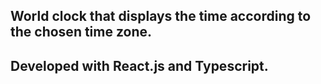 ## World clock that displays the time according to the chosen time zone.
## Developed with React.js and Typescript.







